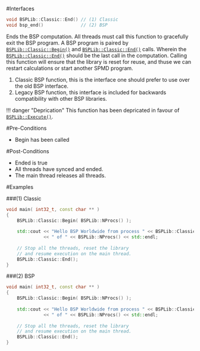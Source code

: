 #Interfaces

```cpp
void BSPLib::Classic::End() // (1) Classic
void bsp_end()				// (2) BSP
```

Ends the BSP computation. All threads must call this function to gracefully exit the BSP program. A BSP program is paired by [`BSPLib::Classic::Begin()`](begin.md) 
and [`BSPLib::Classic::End()`](end.md) calls. Wherein the [`BSPLib::Classic::End()`](end.md) should be the last call in the computation. Calling this function
will ensure that the library is reset for reuse, and thuse we can restart calculations or start another SPMD program.

1. Classic BSP function, this is the interface one should prefer to use over the old BSP interface.
2. Legacy BSP function, this interface is included for backwards compatibility with other BSP libraries.

!!! danger "Deprication"
    This function has been depricated in favour of [`BSPLib::Execute()`](execute.md).
 
#Pre-Conditions

 * Begin has been called

#Post-Conditions

 * Ended is true
 * All threads have synced and ended.
 * The main thread releases all threads.
 
#Examples

###(1) Classic

```cpp
void main( int32_t, const char ** )
{		
	BSPLib::Classic::Begin( BSPLib::NProcs() );
	
	std::cout << "Hello BSP Worldwide from process " << BSPLib::Classic::ProcId() 
			  << " of " << BSPLib::NProcs() << std::endl;
	
	// Stop all the threads, reset the library
	// and resume execution on the main thread.
	BSPLib::Classic::End();
}
```

###(2) BSP

```cpp
void main( int32_t, const char ** )
{
	BSPLib::Classic::Begin( BSPLib::NProcs() );
	
	std::cout << "Hello BSP Worldwide from process " << BSPLib::Classic::ProcId() 
			  << " of " << BSPLib::NProcs() << std::endl;
	
	// Stop all the threads, reset the library
	// and resume execution on the main thread.
	BSPLib::Classic::End();
}
```